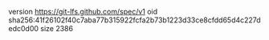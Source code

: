 version https://git-lfs.github.com/spec/v1
oid sha256:41f26102f40c7aba77b315922fcfa2b73b1223d33ce8cfdd65d4c227dedc0d00
size 2386
